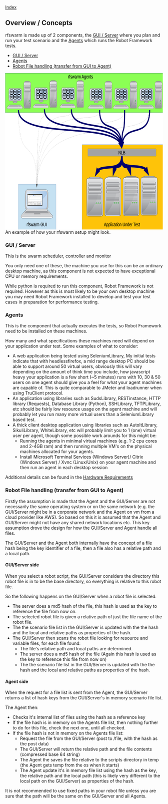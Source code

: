 
[Index](Index.md)

## Overview / Concepts

rfswarm is made up of 2 components, the [GUI / Server](rfswarm_py.md) where you plan and run your test scenario and the [Agents](rfswarm_agent_py.md) which runs the Robot Framework tests.

- [GUI / Server](#gui--server)
- [Agents](#Agents)
- [Robot File handling (transfer from GUI to Agent)](#robot-file-handling-transfer-from-gui-to-agent)


<kbd>
<img align="right" height="500" src="Images/GUI&Agent_Example.png">
</kbd><br>
An example of how your rfswarm setup might look.

### GUI / Server

This is the swarm scheduler, controller and monitor

You only need one of these, the machine you use for this can be an ordinary desktop machine, as this component is not expected to have exceptional CPU or memory requirements.

While python is required to run this component, Robot Framework is not required. However as this is most likely to be your own desktop machine you may need Robot Framework installed to develop and test your test cases in preparation for performance testing.


### Agents

This is the component that actually executes the tests, so Robot Framework need to be installed on these machines.

How many and what specifications these machines need will depend on your application under test. Some examples of what to consider:

 - A web application being tested using SeleniumLibrary, My initial tests indicate that with headlessfirefox, a mid range desktop PC should be able to support around 50 virtual users, obviously this will vary depending on the amount of think time you include, how javascript heavy your application is a few short (~5 minutes) runs with 10, 30 & 50 users on one agent should give you a feel for what your agent machines are capable of. This is quite comparable to JMeter and loadrunner when using TruClient protocol.
 - An application using libraries such as SudsLibrary, RESTinstance, HTTP library (Requests), Database Library (Python), SSHLibrary, TFTPLibrary, etc should be fairly low resource usage on the agent machine and will probably let you run many more virtual users than a SeleniumLibrary based test.
 - A thick client desktop application using libraries such as AutoItLibrary, SikuliLibrary, WhiteLibrary, etc will probably limit you to 1 (one) virtual user per agent, though some possible work arounds for this might be:
 	* Running the agents in minimal virtual machines (e.g. 1-2 cpu cores and 2-4GB ram) and then running multiple VM's on the physical machines allocated for your agents.
	* Install Microsoft Terminal Services (Windows Server)/ Citrix (Windows Server) / Xvnc (Linux/Unix) on your agent machine and then run an agent in each desktop session

Additional details can be found in the [Hardware Requirements](HardwareRequirements.md#Agents)

### Robot File handling (transfer from GUI to Agent)

Firstly the assumption is made that the Agent and the GUI/Server are not necessarily the same operating system or on the same network (e.g. the GUI/Server might be in a corporate network and the Agent on vm from a cloud provider like AWS). So based on this it is assumed that the Agent and GUI/Server might not have any shared network locations etc. This key assumption drove the design for how the GUI/Server and Agent handle all files.

The GUI/Server and the Agent both internally have the concept of a file hash being the key identifier of a file, then a file also has a relative path and a local path.

#### GUI/Server side
When you select a robot script, the GUI/Server considers the directory this robot file is in to be the base directory, so everything is relative to this robot file.

So the following happens on the GUI/Server when a robot file is selected:
- The server does a md5 hash of the file, this hash is used as the key to reference the file from now on.
- The selected robot file is given a relative path of just the file name of the robot file.
- The the scenario file list in the GUI/Server is updated with the the hash and the local and relative paths as properties of the hash.
- The GUI/Server then scans the robot file looking for resource and variable files, for each file found:
	- The file's relative path and local paths are determined.
	- The server does a md5 hash of the file (Again this hash is used as the key to reference this file from now on)
	- The the scenario file list in the GUI/Server is updated with the the hash and the local and relative paths as properties of the hash.

#### Agent side
When the request for a file list is sent from the Agent, the GUI/Server returns a list of hash keys from the GUI/Server's in memory scenario file list.

The Agent then:
- Checks it's internal list of files using the hash as a reference key
- If the file hash is in memory on the Agents file list, then nothing further to do for this file, check the next one, until all checked.
- If the file hash is not in memory on the Agents file list:
	- Request the file from the GUI/Server (post to /file, with the hash as the post data)
	- The GUI/Server will return the relative path and the file contents (compressed base 64 string)
	- The Agent the saves the file relative to the scripts directory in temp (the Agent gets temp from the os when it starts)
	- The Agent update it's in memory file list using the hash as the key, the relative path and the local path (this is likely very different to the local path on the GUI/Server) as properties of the hash.

It is not recommended to use fixed paths in your robot file unless you are sure that the path will be the same on the GUI/Server and all Agents.
